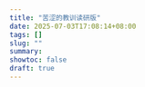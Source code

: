 ```yaml
---
title: "苦涩的教训读研版"
date: 2025-07-03T17:08:14+08:00
tags: []
slug: ""
summary: 
showtoc: false
draft: true
---
```


